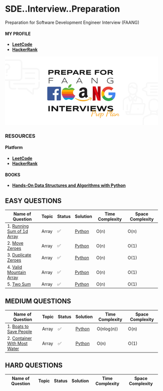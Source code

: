 # SDE..Interview..Preparation
Preparation for Software Development Engineer Interview (FAANG)

#### MY PROFILE
- [**LeetCode**](https://leetcode.com/bickkysahani/)
- [**HackerRank**](https://www.hackerrank.com/bickkysahani)


![Image](./images/How-to-Prepare-for-FAANG-Interviews-FAANG-Interview-Prep-Plan.png)

### RESOURCES

#### Platform
- [**LeetCode**](https://leetcode.com/problemset/all/)
- [**HackerRank**](https://www.hackerrank.com/dashboard)

#### BOOKS
- [**Hands-On Data Structures and Algorithms with Python**](https://www.packtpub.com/product/hands-on-data-structures-and-algorithms-with-python/9781801073448)


<!-- #### COURSES
- [**Algorithms and Data Structures in Python (INTERVIEW Q&A)**](https://www.udemy.com/course/algorithms-and-data-structures-in-python/) -->



## EASY QUESTIONS
| Name of Question | Topic | Status | Solution | Time Complexity | Space Complexity |
| ---------------- | ----- | ------ | -------- | --------------- | ---------------- |
| 1. [Running Sum of 1d Array](https://leetcode.com/problems/running-sum-of-1d-array/) | Array | ✅ | [Python](https://github.com/bickkysahani/SDE..Interview..Preparation/blob/main/images/003%20-%20'Running%20Sum%20of%201d%20Array%20-%20LeetCode'%20-%20leetcode.com.png)  | O(n) | O(n) |
| 2. [Move Zeroes](https://leetcode.com/problems/move-zeroes/) | Array | ✅ | [Python](https://github.com/bickkysahani/SDE..Interview..Preparation/blob/main/images/008%20-%20'Move%20Zeroes%20-%20LeetCode'%20-%20leetcode.com.png)  | O(n) | O(1) |
| 3. [Duplicate Zeroes](https://leetcode.com/problems/duplicate-zeros/) | Array | ✅ | [Python](https://github.com/bickkysahani/SDE..Interview..Preparation/blob/main/images/010%20-%20'Duplicate%20Zeros%20-%20LeetCode'%20-%20leetcode.com.png)  | O(n) | O(1) |
| 4. [Valid Mountain Array](https://leetcode.com/problems/valid-mountain-array/) | Array | ✅ | [Python](https://github.com/bickkysahani/SDE..Interview..Preparation/blob/main/images/016%20-%20'Valid%20Mountain%20Array%20-%20LeetCode'%20-%20leetcode.com.png)  | O(n) | O(1) |
| 5. [Two Sum](https://leetcode.com/problems/two-sum/) | Array | ✅ | [Python](https://github.com/bickkysahani/SDE..Interview..Preparation/blob/main/images/017%20-%20'Two%20Sum%20-%20LeetCode'%20-%20leetcode.com.png)  | O(n) | O(1) |

## MEDIUM QUESTIONS
| Name of Question | Topic | Status | Solution |  Time Complexity | Space Complexity |
| ---------------- | ----- | ------ | -------- |  --------------- | ---------------- |
| 1. [Boats to Save People](https://leetcode.com/problems/boats-to-save-people/) | Array | ✅ | [Python](https://github.com/bickkysahani/SDE..Interview..Preparation/blob/main/images/013%20-%20'Boats%20to%20Save%20People%20-%20LeetCode'%20-%20leetcode.com.png)  | O(nlog(n)) | O(n) |
| 2. [Container With Most Water](https://leetcode.com/problems/container-with-most-water/) | Array | ✅ | [Python](https://github.com/bickkysahani/SDE..Interview..Preparation/blob/main/images/018%20-%20'Container%20With%20Most%20Water%20-%20LeetCode'%20-%20leetcode.com.png)  | O(n) | O(1) |
## HARD QUESTIONS
| Name of Question | Topic | Status | Solution |  Time Complexity | Space Complexity |
| ---------------- | ----- | ------ | -------- |  --------------- | ---------------- |
